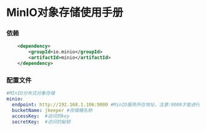 # MinIO对象存储使用手册
### 依赖
```xml
    <dependency>
        <groupId>io.minio</groupId>
        <artifactId>minio</artifactId>
    </dependency>
```
### 配置文件
```yaml
#MInIO分布式对象存储
minio:
  endpoint: http://192.168.1.106:9000 #MinIO服务所在地址，注意:9000才能进行api的操作,9001是图形化管理界面
  bucketName: jkeeper #存储桶名称
  accessKey:  #访问的key
  secretKey:  #访问的秘钥
```